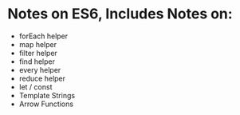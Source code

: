 # Notes on ES6, Includes Notes on:
* forEach helper
* map helper
* filter helper
* find helper
* every helper
* reduce helper
* let / const
* Template Strings
* Arrow Functions

